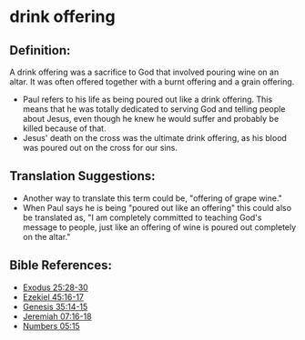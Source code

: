 # drink offering #

## Definition: ##

A drink offering was a sacrifice to God that involved pouring wine on an altar. It was often offered together with a burnt offering and a grain offering.

* Paul refers to his life as being poured out like a drink offering. This means that he was totally dedicated to serving God and telling people about Jesus, even though he knew he would suffer and probably be killed because of that.
* Jesus' death on the cross was the ultimate drink offering, as his blood was poured out on the cross for our sins.

## Translation Suggestions: ##

* Another way to translate this term could be, "offering of grape wine."
* When Paul says he is being "poured out like an offering" this could also be translated as, "I am completely committed to teaching God's message to people, just like an offering of wine is poured out completely on the altar."



## Bible References: ##

* [Exodus 25:28-30](en/tn/exo/help/25/28)
* [Ezekiel 45:16-17](en/tn/ezk/help/45/16)
* [Genesis 35:14-15](en/tn/gen/help/35/14)
* [Jeremiah 07:16-18](en/tn/jer/help/07/16)
* [Numbers 05:15](en/tn/num/help/05/15)